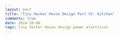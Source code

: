 ```yaml
---
layout: post
title: "Tiny Hacker House Design Part VI: Kitchen"
comments: true
date: 2014-10-08
tags: tiny hacker house design power electrical
---
```



